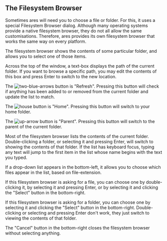 The Filesystem Browser
----------------------

Sometimes ares will need you
to choose a file or folder.
For this, it uses a special Filesystem Browser dialog.
Although many operating systems provide a native filesystem browser,
they do not all allow the same customisations.
Therefore,
ares provides its own filesystem browser
that works the same way on every platform.

The filesystem browser shows the contents of some particular folder,
and allows you to select one of those items.

Across the top of the window,
a text-box displays the path of the current folder.
If you want to browse a specific path,
you may edit the contents of this box
and press Enter to switch to the new location.

The ![two-blue-arrows](refresh.png) button is "Refresh".
Pressing this button will check
if anything has been added to or removed from the current folder
and update the list to match.

The ![house](home.png) button is "Home".
Pressing this button will switch to your home folder.

The ![up-arrow](up.png) button is "Parent".
Pressing this button will
switch to the parent of the current folder.

Most of the filesystem browser lists the contents
of the current folder.
Double-clicking a folder,
or selecting it and pressing Enter,
will switch to showing the contents of that folder.
If the list has keyboard focus,
typing any text will jump to the first item in the list
whose name begins with the text you typed.

If a drop-down list appears in the bottom-left,
it allows you to choose which files appear in the list,
based on file-extension.

If this filesystem browser is asking for a file,
you can choose one
by double-clicking it,
by selecting it and pressing Enter,
or by selecting it and clicking the "Select" button in the bottom-right.

If this filesystem browser is asking for a folder,
you can choose one
by selecting it and clicking the "Select" button in the bottom-right.
Double-clicking
or selecting and pressing Enter don't work,
they just switch to viewing the contents of that folder.

The "Cancel" button in the bottom-right
closes the filesystem browser without selecting anything.
